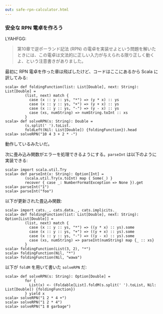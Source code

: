 ```yaml
---
out: safe-rpn-calculator.html
---
```


### 安全な RPN 電卓を作ろう

LYAHFGG:

> 第10章で逆ポーランド記法 (RPN) の電卓を実装せよという問題を解いたときには、この電卓は文法的に正しい入力が与えられる限り正しく動くよ、という注意書きがありました。

最初に RPN 電卓を作った章は飛ばしたけど、コードはここにあるから Scala に訳してみる:

```console:new
scala> def foldingFunction(list: List[Double], next: String): List[Double] =
         (list, next) match {
           case (x :: y :: ys, "*") => (y * x) :: ys
           case (x :: y :: ys, "+") => (y + x) :: ys
           case (x :: y :: ys, "-") => (y - x) :: ys
           case (xs, numString) => numString.toInt :: xs
         }
scala> def solveRPN(s: String): Double =
         (s.split(' ').toList.
         foldLeft(Nil: List[Double]) {foldingFunction}).head
scala> solveRPN("10 4 3 + 2 * -")
```

動作しているみたいだ。


次に畳み込み関数がエラーを処理できるようにする。`parseInt` は以下のように実装できる:

```console
scala> import scala.util.Try
scala> def parseInt(x: String): Option[Int] =
         (scala.util.Try(x.toInt) map { Some(_) }
         recover { case _: NumberFormatException => None }).get
scala> parseInt("1")
scala> parseInt("foo")
```

以下が更新された畳込み関数:

```console
scala> import cats._, cats.data._, cats.implicits._
scala> def foldingFunction(list: List[Double], next: String): Option[List[Double]] =
         (list, next) match {
           case (x :: y :: ys, "*") => ((y * x) :: ys).some
           case (x :: y :: ys, "+") => ((y + x) :: ys).some
           case (x :: y :: ys, "-") => ((y - x) :: ys).some
           case (xs, numString) => parseInt(numString) map {_ :: xs}
         }
scala> foldingFunction(List(3, 2), "*")
scala> foldingFunction(Nil, "*")
scala> foldingFunction(Nil, "wawa")
```

以下が `foldM` を用いて書いた `solveRPN` だ:

```console
scala> def solveRPN(s: String): Option[Double] =
         for {
           List(x) <- (Foldable[List].foldM(s.split(' ').toList, Nil: List[Double]) {foldingFunction})
         } yield x
scala> solveRPN("1 2 * 4 +")
scala> solveRPN("1 2 * 4")
scala> solveRPN("1 8 garbage")
```
